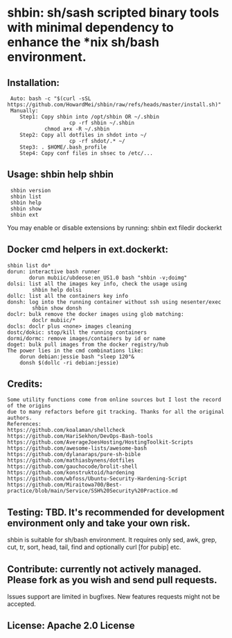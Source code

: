 # shbin: sh/sash scripted binary tools with minimal dependency to enhance the *nix sh/bash environment.

## Installation:
     Auto: bash -c "$(curl -sSL https://github.com/HowardMei/shbin/raw/refs/heads/master/install.sh)" 
     Manually:
        Step1: Copy shbin into /opt/shbin OR ~/.shbin
                        cp -rf shbin ~/.shbin 
                chmod a+x -R ~/.shbin
        Step2: Copy all dotfiles in shdot into ~/ 
                        cp -rf shdot/.* ~/
        Step3: . $HOME/.bash_profile
        Step4: Copy conf files in shsec to /etc/...

## Usage: shbin help shbin
     shbin version
     shbin list
     shbin help
     shbin show
     shbin ext
     
You may enable or disable extensions by running: 
	shbin ext filedir dockerkt

## Docker cmd helpers in ext.dockerkt:
    shbin list do*
    dorun: interactive bash runner
           dorun mubiic/ubdeose:en_US1.0 bash "shbin -v;doimg"
    dolsi: list all the images key info, check the usage using
            shbin help dolsi
    dollc: list all the containers key info
    donsh: log into the running container without ssh using nesenter/exec
            shbin show donsh
    doclr: bulk remove the docker images using glob matching:
            doclr mubiic/*
    docls: doclr plus <none> images cleaning
    dostc/dokic: stop/kill the running containers
    dormi/dormc: remove images/containers by id or name
    doget: bulk pull images from the docker registry/hub
    The power lies in the cmd combinations like:
        dorun debian:jessie bash "sleep 120"&
        donsh $(dollc -ri debian:jessie)

## Credits:
    Some utility functions come from online sources but I lost the record of the origins
    due to many refactors before git tracking. Thanks for all the original authors.
    References: 
    https://github.com/koalaman/shellcheck
    https://github.com/HariSekhon/DevOps-Bash-tools    
    https://github.com/AverageJoesHosting/HostingToolkit-Scripts
    https://github.com/awesome-lists/awesome-bash
    https://github.com/dylanaraps/pure-sh-bible  
    https://github.com/mathiasbynens/dotfiles
    https://github.com/gauchocode/brolit-shell 
    https://github.com/konstruktoid/hardening 
    https://github.com/wbfoss/Ubuntu-Security-Hardening-Script  
    https://github.com/Miraitowa700/Best-practice/blob/main/Service/SSH%20Security%20Practice.md


## Testing: TBD. It's recommended for development environment only and take your own risk.
   shbin is suitable for sh/bash environment. It requires only sed, awk, grep, cut, tr, sort,
   head, tail, find and optionally curl [for pubip] etc.

## Contribute: currently not actively managed. Please fork as you wish and send pull requests.
   Issues support are limited in bugfixes. New features requests might not be accepted.

## License: Apache 2.0 License
